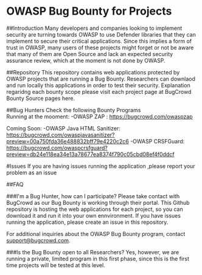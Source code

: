 # OWASP Bug Bounty for Projects

##Introduction
Many developers and companies looking to implement security are turning towards OWASP to use Defender libraries that they can implement to secure their critical applications. Since this implies a form of trust in OWASP, many users of these projects might forget or not be aware that many of them are Open Source and lack an expected security assurance review, which at the moment is not done by OWASP.

##Repository
This repository contains web applications protected by OWASP projects that are running a Bug Bounty.
Researchers can downlaod and run locally this applications in order to test their security.
Explanation regaridng each bounty scope please visit each project page at BugCrowd Bounty Source pages here.

##Bug Hunters
Check the following Bounty Programs<br>
Running at the mooment:
-OWASP ZAP : https://bugcrowd.com/owaspzap

Coming Soon:
-OWASP Java HTML Sanitizer: https://bugcrowd.com/owaspjavasanitizer?preview=00a750fda36e488832bff79e4220c2c6
-OWASP CRSFGuard: https://bugcrowd.com/owaspcrsfguard?preview=db24e118ea34e13a78677ea8374f790c05cbd08ef4f0ddcf

#Issues
If you are having issues running the application ,please report your problem as an issue 

##FAQ

###I'm a Bug Hunter, how can I participate?
Please take contact with BugCrowd as our Bug Bounty is working through their portal.
This Github repository is hosting the web applications for each project, so you can download it and run it into your own ennvironment. If you have issues running the application, please create an issue in this repository.

For additional inquiries about the OWASP Bug Bounty program, contact support@bugcrowd.com.

###Is the Bug Bounty open to all Researchers?
Yes, however, we are running a private, limited program in this first phase, since this is the first time projects will be tested at this level.
